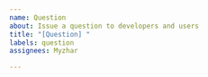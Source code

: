 ```yaml
---
name: Question
about: Issue a question to developers and users
title: "[Question] "
labels: question
assignees: Myzhar

---
```



